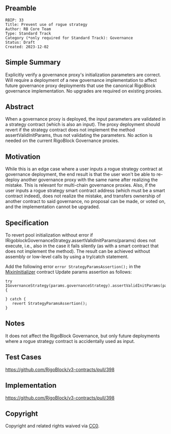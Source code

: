 ## Preamble

    RBIP: 33
    Title: Prevent use of rogue strategy
    Author: RB Core Team
    Type: Standard Track
    Category (*only required for Standard Track): Governance
    Status: Draft
    Created: 2023-12-02

## Simple Summary

Explicitly verify a governance proxy's initialization parameters are correct. Will require a deployment of a new governance implementation to affect future governance proxy
deployments that use the canonical RigoBlock governance implementation. No upgrades are required on existing proxies.


## Abstract

When a governance proxy is deployed, the input parameters are validated in a strategy contract (which is also an input). The proxy deployment should revert if the strategy contract
does not implement the method assertValidInitParams, thus not validating the parameters. No action is needed on the current RigoBlock Governance proxies.

## Motivation

While this is an edge case where a user inputs a rogue strategy contract at governance deployment, the end result is that the user won't be able to re-deploy another governance proxy
with the same name after realizing the mistake. This is relevant for multi-chain governance proxies. Also, if the user inputs a rogue strategy smart contract address (which must be a
smart contract indeed), does not realize the mistake, and transfers ownership of another contract to said governance, no proposal can be made, or voted on, and the implementation cannot
be upgraded.

## Specification

To revert pool initialization without error if IRigoblockGovernanceStrategy.assertValidInitParams(params) does not execute, i.e., also in the case it fails silently (as with a smart
contract that does not implement the method). The result can be achieved without assembly or low-level calls by using a try/catch statement.

Add the following error `error StrategyParamsAssertion();` in the [MixinInitializer](https://github.com/RigoBlock/v3-contracts/blob/development/contracts/governance/mixins/MixinInitializer.sol) contract
Update params assertion as follows:
```
try IGovernanceStrategy(params.governanceStrategy).assertValidInitParams(params) {

} catch {
   revert StrategyParamsAssertion();
}
```

## Notes
It does not affect the RigoBlock Governance, but only future deployments where a rogue strategy contract is accidentally used as input.

## Test Cases
https://github.com/RigoBlock/v3-contracts/pull/398

## Implementation
https://github.com/RigoBlock/v3-contracts/pull/398


## Copyright

Copyright and related rights waived via [CC0](https://creativecommons.org/publicdomain/zero/1.0/).
